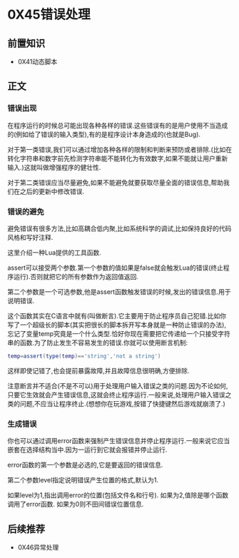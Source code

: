 # 0X45错误处理

## 前置知识

* 0X41动态脚本

## 正文

### 错误出现

在程序运行的时候总可能出现各种各样的错误.这些错误有的是用户使用不当造成的(例如给了错误的输入类型),有的是程序设计本身造成的(也就是Bug).

对于第一类错误,我们可以通过增加各种各样的限制和判断来预防或者排除.(比如在转化字符串和数字前先检测字符串能不能转化为有效数字,如果不能就让用户重新输入.)这就叫做增强程序的健壮性.

对于第二类错误应当尽量避免,如果不能避免就要获取尽量全面的错误信息,帮助我们在之后的更新中修改错误.

### 错误的避免

避免错误有很多方法,比如高耦合低内聚,比如系统科学的调试,比如保持良好的代码风格和写好注释.

这里介绍一种Lua提供的工具函数.

assert可以接受两个参数.第一个参数的值如果是false就会触发Lua的错误(终止程序运行).否则就把它的所有参数作为返回值返回.

第二个参数是一个可选参数,他是assert函数触发错误的时候,发出的错误信息.用于说明错误.

这个函数其实在C语言中就有(叫做断言).它主要用于防止程序员自己犯错.比如你写了一个超级长的脚本(其实把很长的脚本拆开写本身就是一种防止错误的办法),忘记了变量temp究竟是一个什么类型.恰好你现在需要把它传递给一个只接受字符串的函数.为了防止发生不容易发生的错误.你就可以使用断言机制:

```lua
temp=assert(type(temp)=='string','not a string')
```

这样即使记错了,也会提前暴露故障,并且故障信息很明确,方便排除.

注意断言并不适合(不是不可以)用于处理用户输入错误之类的问题.因为不论如何,只要它生效就会产生错误信息,这就会终止程序运行.一般来说,处理用户输入错误之类的问题,不应当让程序终止.(想想你在玩游戏,按错了快捷键然后游戏就崩溃了.)

### 生成错误

你也可以通过调用error函数来强制产生错误信息并停止程序运行.一般来说它应当嵌套在选择结构当中.因为一运行到它就会报错并停止运行.

error函数的第一个参数是必选的,它是要返回的错误信息.

第二个参数level指定说明错误产生位置的格式,默认为1.

如果level为1,指出调用error的位置(包括文件名和行号).
如果为2,值除是哪个函数调用了error函数.
如果为0则不田间错误位置信息.

## 后续推荐

* 0X46异常处理